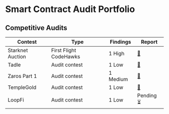 # Smart Contract Audit Portfolio

## Competitive Audits

| Contest            | Type                   | Findings  | Report                                                                 |
|--------------------|------------------------|-----------|------------------------------------------------------------------------|
| Starknet Auction   | First Flight CodeHawks | 1 High    | [📄](https://codehawks.cyfrin.io/c/2024-10-starknet-auction/s/63)    |
| Tadle              | Audit contest          | 1 Low     | [📄](https://codehawks.cyfrin.io/c/2024-08-tadle/s/823)              |
| Zaros Part 1       | Audit contest          | 1 Medium  | [📄](https://codehawks.cyfrin.io/c/2024-07-zaros/s/772)              |
| TempleGold         | Audit contest          | 1 Low     | [📄](https://codehawks.cyfrin.io/c/2024-07-templegold/s/486)         |
| LoopFi             | Audit contest          | 1 Low     | Pending ⏳                                                           |
